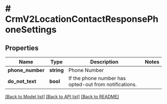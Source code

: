 # # CrmV2LocationContactResponsePhoneSettings

## Properties

Name | Type | Description | Notes
------------ | ------------- | ------------- | -------------
**phone_number** | **string** | Phone Number |
**do_not_text** | **bool** | If the phone number has opted-out from notifications. |

[[Back to Model list]](../../README.md#models) [[Back to API list]](../../README.md#endpoints) [[Back to README]](../../README.md)
